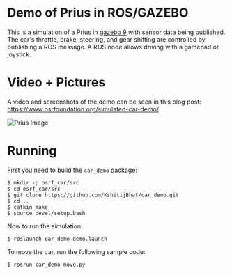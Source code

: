 # Demo of Prius in ROS/GAZEBO

This is a simulation of a Prius in [gazebo 9](http://gazebosim.org) with sensor data being published.
The car's throttle, brake, steering, and gear shifting are controlled by publishing a ROS message.
A ROS node allows driving with a gamepad or joystick.

# Video + Pictures

A video and screenshots of the demo can be seen in this blog post: https://www.osrfoundation.org/simulated-car-demo/

![Prius Image](https://www.osrfoundation.org/wordpress2/wp-content/uploads/2017/06/prius_roundabout_exit.png)






# Running

First you need to build the ```car_demo``` package:
```
$ mkdir -p osrf_car/src
$ cd osrf_car/src
$ git clone https://github.com/KshitijBhat/car_demo.git
$ cd ..
$ catkin_make
$ source devel/setup.bash
```
Now to run the simulation:

```
$ roslaunch car_demo demo.launch
```

To move the car, run the following sample code:
```
$ rosrun car_demo move.py
```